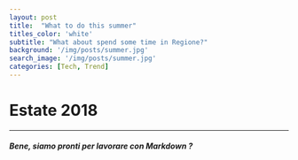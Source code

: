 ```yaml
---
layout: post
title:  "What to do this summer"
titles_color: 'white'
subtitle: "What about spend some time in Regione?"
background: '/img/posts/summer.jpg'
search_image: '/img/posts/summer.jpg'
categories: [Tech, Trend]
---
```

# Estate 2018

---

##### Bene, siamo pronti per lavorare con Markdown ?
